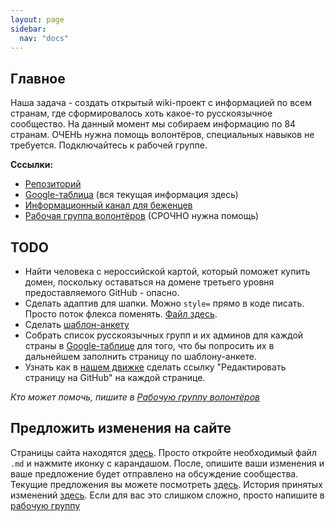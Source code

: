 ```yaml
---
layout: page
sidebar:
  nav: "docs"
---
```


## Главное

Наша задача - создать открытый wiki-проект с информацией по всем странам, где сформировалось хоть какое-то русскоязычное сообщество. На данный момент мы собираем информацию по 84 странам. ОЧЕНЬ нужна помощь волонтёров, специальных навыков не требуется. Подключайтесь к рабочей группе.

**Сссылки:**

- [Репозиторий](https://github.com/evacuatio/evacuatio.github.io)
- [Google-таблица](https://docs.google.com/spreadsheets/d/1vuoogP1nlUmw7ukAzaFD5Ck1Hp2oFY4Q25J89x4ZP3Y/edit?usp=sharing) (вся текущая информация здесь)
- [Информационный канал для беженцев](https://t.me/evacuatio_github_io)
- [Рабочая группа волонтёров](https://t.me/+FHi3FnJaoWJkMDAx) (СРОЧНО нужна помощь)

## TODO

- Найти человека с нероссийской картой, который поможет купить домен, поскольку оставаться на домене третьего уровня предоставляемого GitHub - опасно.
- Сделать адаптив для шапки. Можно `style=` прямо в коде писать. Просто поток флекса поменять. [Файл здесь](https://github.com/evacuatio/evacuatio.github.io/blob/main/_includes/masthead.html).
- Сделать [шаблон-анкету](/template)
- Собрать список русскоязычных групп и их админов для каждой страны в [Google-таблице](https://docs.google.com/spreadsheets/d/1vuoogP1nlUmw7ukAzaFD5Ck1Hp2oFY4Q25J89x4ZP3Y/edit?usp=sharing) для того, что бы попросить их в дальнейшем заполнить страницу по шаблону-анкете.
- Узнать как в [нашем движке](https://mmistakes.github.io/minimal-mistakes/docs/quick-start-guide/) сделать ссылку "Редактировать страницу на GitHub" на каждой странице.

_Кто может помочь, пишите в [Рабочую группу волонтёров](https://t.me/+FHi3FnJaoWJkMDAx)_

## Предложить изменения на сайте

Страницы сайта находятся [здесь](https://github.com/evacuatio/evacuatio.github.io/tree/main/_pages). Просто откройте необходимый файл `.md` и нажмите иконку с карандашом. После, опишите ваши изменения и ваше предложение будет отправлено на обсуждение сообщества. Текущие предложения вы можете посмотреть [здесь](https://github.com/evacuatio/evacuatio.github.io/pulls). История принятых изменений [здесь](https://github.com/evacuatio/evacuatio.github.io/commits/main). Если для вас это слишком сложно, просто напишите в [рабочую группу](https://t.me/+FHi3FnJaoWJkMDAx)
